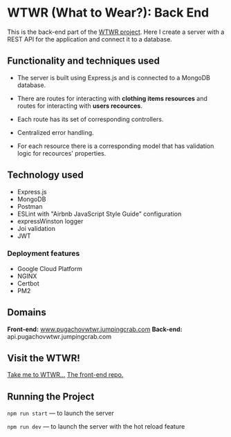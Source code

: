 # WTWR (What to Wear?): Back End

This is the back-end part of the [WTWR project](https://github.com/Dayana-Pugachov/se_project_react).
Here I create a server with a REST API for the application and connect it to a database.

## Functionality and techniques used

- The server is built using Express.js and is connected to a MongoDB database.

- There are routes for interacting with **clothing items resources** and routes for interacting with **users recources**.

- Each route has its set of corresponding controllers.

- Centralized error handling.

- For each resource there is a corresponding model that has validation logic for recources' properties.

## Technology used

- Express.js
- MongoDB
- Postman
- ESLint with "Airbnb JavaScript Style Guide" configuration
- expressWinston logger
- Joi validation
- JWT

### Deployment features

- Google Cloud Platform
- NGINX
- Certbot
- PM2

## Domains

**Front-end:** www.pugachovwtwr.jumpingcrab.com
**Back-end:** api.pugachovwtwr.jumpingcrab.com

## Visit the WTWR!

[Take me to WTWR...](https://pugachovwtwr.jumpingcrab.com/)
[The front-end repo.](https://github.com/Dayana-Pugachov/se_project_react)

## Running the Project

`npm run start` — to launch the server

`npm run dev` — to launch the server with the hot reload feature
